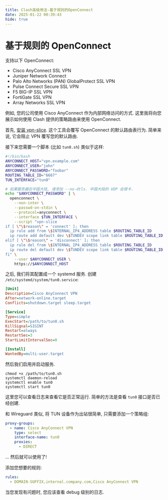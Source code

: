 ```yaml
---
title: Clash高级用法-基于规则的OpenConnect
date: 2025-01-22 00:39:43
hide: true
---
```


# 基于规则的 OpenConnect

支持以下 OpenConnect:

- Cisco AnyConnect SSL VPN
- Juniper Network Connect
- Palo Alto Networks (PAN) GlobalProtect SSL VPN
- Pulse Connect Secure SSL VPN
- F5 BIG-IP SSL VPN
- FortiGate SSL VPN
- Array Networks SSL VPN

例如, 您的公司使用 Cisco AnyConnect 作为内部网络访问的方式. 这里我将向您展示如何使用 Clash 提供的策略路由来使用 OpenConnect.

首先, [安装 vpn-slice](https://github.com/dlenski/vpn-slice#requirements). 这个工具会覆写 OpenConnect 的默认路由表行为. 简单来说, 它会阻止 VPN 覆写您的默认路由.

接下来您需要一个脚本 (比如 `tun0.sh`) 类似于这样:

```sh
#!/bin/bash
ANYCONNECT_HOST="vpn.example.com"
ANYCONNECT_USER="john"
ANYCONNECT_PASSWORD="foobar"
ROUTING_TABLE_ID="6667"
TUN_INTERFACE="tun0"

# 如果服务器在中国大陆, 请添加 --no-dtls. 中国大陆的 UDP 会很卡.
echo "$ANYCONNECT_PASSWORD" | \
  openconnect \
    --non-inter \
    --passwd-on-stdin \
    --protocol=anyconnect \
    --interface $TUN_INTERFACE \
    --script "vpn-slice
if [ \"\$reason\" = 'connect' ]; then
  ip rule add from \$INTERNAL_IP4_ADDRESS table $ROUTING_TABLE_ID
  ip route add default dev \$TUNDEV scope link table $ROUTING_TABLE_ID
elif [ \"\$reason\" = 'disconnect' ]; then
  ip rule del from \$INTERNAL_IP4_ADDRESS table $ROUTING_TABLE_ID
  ip route del default dev \$TUNDEV scope link table $ROUTING_TABLE_ID
fi" \
    --user $ANYCONNECT_USER \
    https://$ANYCONNECT_HOST
```

之后, 我们将其配置成一个 systemd 服务. 创建 `/etc/systemd/system/tun0.service`:

```ini
[Unit]
Description=Cisco AnyConnect VPN
After=network-online.target
Conflicts=shutdown.target sleep.target

[Service]
Type=simple
ExecStart=/path/to/tun0.sh
KillSignal=SIGINT
Restart=always
RestartSec=3
StartLimitIntervalSec=0

[Install]
WantedBy=multi-user.target
```

然后我们启用并启动服务.

```shell
chmod +x /path/to/tun0.sh
systemctl daemon-reload
systemctl enable tun0
systemctl start tun0
```

这里您可以查看日志来查看它是否正常运行. 简单的方法是查看 `tun0` 接口是否已经创建.

和 Wireguard 类似, 将 TUN 设备作为出站很简单, 只需要添加一个策略组:

```yaml
proxy-groups:
  - name: Cisco AnyConnect VPN
    type: select
    interface-name: tun0
    proxies:
      - DIRECT
```

... 然后就可以使用了!

添加您想要的规则:

```yaml
rules:
  - DOMAIN-SUFFIX,internal.company.com,Cisco AnyConnect VPN
```

当您发现有问题时, 您应该查看 debug 级别的日志.

